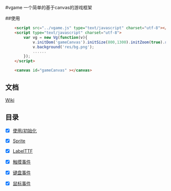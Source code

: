 #vgame
一个简单的基于canvas的游戏框架


##使用

```html
    <script src="../vgame.js" type="text/javascript" charset="utf-8"></script>
    <script type="text/javascript" charset="utf-8">
        var vg = new Vg(function(v){
            v.initDom('gameCanvas').initSize(800,1300).initZoom(true).run();
	        v.background('res/bg.png');
	        ......
        });
    </script>

    <canvas id="gameCanvas" ></canvas>
```


## 文档

[Wiki](https://github.com/overtrue/wechat/wiki)

## 目录

- [x] [使用/初始化](https://github.com/wailovet/vgame/wiki/初始化)
- [x] [Sprite](https://github.com/wailovet/vgame/wiki/Sprite)
- [x] [LabelTTF](https://github.com/wailovet/vgame/wiki/wiki/LabelTTF)
- [x] [触摸事件](https://github.com/wailovet/vgame/wiki/wiki/触摸事件)
- [x] [键盘事件](https://github.com/wailovet/vgame/wiki/wiki/键盘事件)
- [x] [鼠标事件](https://github.com/wailovet/vgame/wiki/wiki/鼠标事件)


